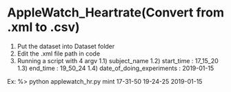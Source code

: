 # AppleWatch_Heartrate(Convert from .xml to .csv)
1. Put the dataset into Dataset folder
2. Edit the .xml file path in code
3. Running a script with 4 argv
	1.1) subject_name
	1.2) start_time : 17_15_20
	1.3) end_time : 19_50_24
	1.4) date_of_doing_experiments : 2019-01-15

Ex: %> python applewatch_hr.py mint 17-31-50 19-24-25 2019-01-15

